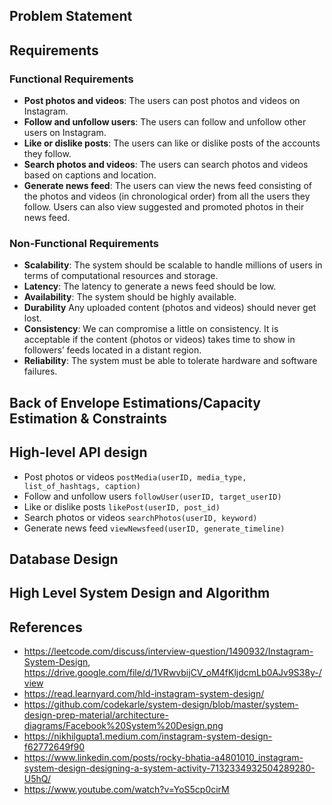 ## Problem Statement

## Requirements
### Functional Requirements
* **Post photos and videos**: The users can post photos and videos on Instagram.
* **Follow and unfollow users**: The users can follow and unfollow other users on Instagram.
* **Like or dislike posts**: The users can like or dislike posts of the accounts they follow.
* **Search photos and videos**: The users can search photos and videos based on captions and location.
* **Generate news feed**: The users can view the news feed consisting of the photos and videos (in chronological order) from all the users they follow. Users can also view suggested and promoted photos in their news feed.
### Non-Functional Requirements
* **Scalability**: The system should be scalable to handle millions of users in terms of computational resources and storage.
* **Latency**: The latency to generate a news feed should be low.
* **Availability**: The system should be highly available.
* **Durability** Any uploaded content (photos and videos) should never get lost.
* **Consistency**: We can compromise a little on consistency. It is acceptable if the content (photos or videos) takes time to show in followers’ feeds located in a distant region.
* **Reliability**: The system must be able to tolerate hardware and software failures.

## Back of Envelope Estimations/Capacity Estimation & Constraints
## High-level API design 
* Post photos or videos
``postMedia(userID, media_type, list_of_hashtags, caption)``
* Follow and unfollow users
``followUser(userID, target_userID)``
* Like or dislike posts
``likePost(userID, post_id)``
* Search photos or videos
``searchPhotos(userID, keyword)``
* Generate news feed
``viewNewsfeed(userID, generate_timeline)``
## Database Design
## High Level System Design and Algorithm
## References
* https://leetcode.com/discuss/interview-question/1490932/Instagram-System-Design, https://drive.google.com/file/d/1VRwvbijCV_oM4fKljdcmLb0AJv9S38y-/view
* https://read.learnyard.com/hld-instagram-system-design/
* https://github.com/codekarle/system-design/blob/master/system-design-prep-material/architecture-diagrams/Facebook%20System%20Design.png
* https://nikhilgupta1.medium.com/instagram-system-design-f62772649f90
* https://www.linkedin.com/posts/rocky-bhatia-a4801010_instagram-system-design-designing-a-system-activity-7132334932504289280-U5hQ/
* https://www.youtube.com/watch?v=YoS5cp0cirM
